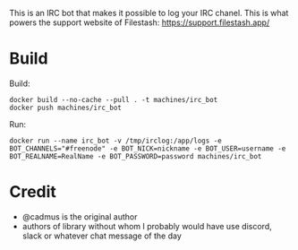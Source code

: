 This is an IRC bot that makes it possible to log your IRC chanel. This is what powers the support website of Filestash: https://support.filestash.app/

# Build

Build:
```
docker build --no-cache --pull . -t machines/irc_bot
docker push machines/irc_bot
```
Run:
```
docker run --name irc_bot -v /tmp/irclog:/app/logs -e BOT_CHANNELS="#freenode" -e BOT_NICK=nickname -e BOT_USER=username -e BOT_REALNAME=RealName -e BOT_PASSWORD=password machines/irc_bot
```

# Credit

- @cadmus is the original author
- authors of library without whom I probably would have use discord, slack or whatever chat message of the day
